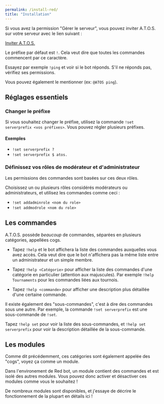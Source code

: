 ```yaml
---
permalink: /install-red/
title: "Installation"
---
```


Si vous avez la permission "Gérer le serveur", vous pouvez inviter A.T.O.S. sur votre serveur avec le lien suivant :

<a href="https://discord.com/oauth2/authorize?client_id=767074309674893312&scope=bot&permissions=335899728"
class="btn btn--info btn--large">Inviter A.T.O.S.</a>

Le préfixe par défaut est `!`. Cela veut dire que toutes les commandes commencent par ce caractère.

Essayez par exemple `!ping` et voir si le bot réponds. S'il ne réponds pas, vérifiez ses permissions.

Vous pouvez également le mentionner (ex: `@ATOS ping`).

## Réglages essentiels

### Changer le préfixe

Si vous souhaitez changer le préfixe, utilisez la commande `!set serverprefix <vos préfixes>`. Vous pouvez régler plusieurs préfixes.

<div markdown="1" class="notice--success">

<h4 class="no_toc">Exemples</h4>

- `!set serverprefix ?`
- `!set serverprefix $ atos.`

</div>

### Définissez vos rôles de modérateur et d'administrateur

Les permissions des commandes sont basées sur ces deux rôles.

Choisissez un ou plusieurs rôles considérés modérateurs ou administrateurs, et utilisez les commandes comme ceci :

- `!set addadminrole <nom du role>`
- `!set addmodrole <nom du role>`

## Les commandes

A.T.O.S. possède *beaucoup* de commandes, séparées en plusieurs catégories, appellées cogs.

- Tapez `!help` et le bot affichera la liste des commandes auxquelles vous avez accès. Cela veut dire que le bot n'affichera pas la même liste entre un administrateur et un simple membre.

- Tapez `!help <Catégorie>` pour afficher la liste des commandes d'une catégorie en particulier (attention aux majuscules). Par exemple `!help Tournaments` pour les commandes liées aux tournois.

- Tapez `!help <commande>` pour afficher une description plus détaillée d'une certaine commande.

<div markdown="1" class="notice--info">

Il existe également des "sous-commandes", c'est à dire des commandes sous une autre.
Par exemple, la commande `!set serverprefix` est une sous-commande de `!set`.

Tapez `!help set` pour voir la liste des sous-commandes, et `!help set serverprefix` pour voir la description détaillée de la sous-commande.

</div>

## Les modules

Comme dit précédemment, ces catégories sont également appelée des "cogs", voyez ça comme un module.

Dans l'environement de Red bot, un module contient des commandes et est isolé des autres modules. Vous pouvez donc activer et désactiver ces modules comme vous le souhaitez !

De nombreux modules sont disponibles, et j'essaye de décrire le fonctionnement de la plupart en détails ici !
